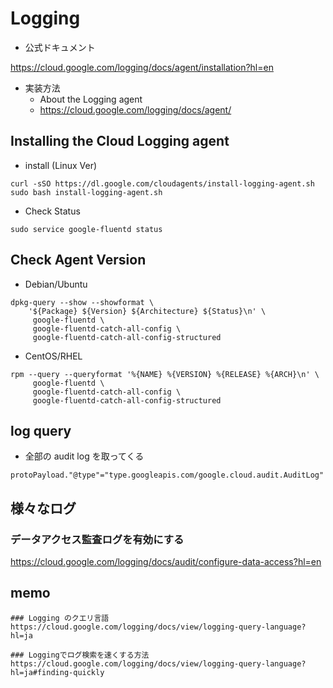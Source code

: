 # Logging

+ 公式ドキュメント

https://cloud.google.com/logging/docs/agent/installation?hl=en

+ 実装方法
  + About the Logging agent
  + https://cloud.google.com/logging/docs/agent/

## Installing the Cloud Logging agent 

+ install (Linux Ver)

```
curl -sSO https://dl.google.com/cloudagents/install-logging-agent.sh
sudo bash install-logging-agent.sh
```

+ Check Status

```
sudo service google-fluentd status
```

## Check Agent Version

+  Debian/Ubuntu

```
dpkg-query --show --showformat \
    '${Package} ${Version} ${Architecture} ${Status}\n' \
     google-fluentd \
     google-fluentd-catch-all-config \
     google-fluentd-catch-all-config-structured
```

+ CentOS/RHEL

```
rpm --query --queryformat '%{NAME} %{VERSION} %{RELEASE} %{ARCH}\n' \
     google-fluentd \
     google-fluentd-catch-all-config \
     google-fluentd-catch-all-config-structured
```


## log query

+ 全部の audit log を取ってくる

```
protoPayload."@type"="type.googleapis.com/google.cloud.audit.AuditLog"
```

## 様々なログ

### データアクセス監査ログを有効にする

https://cloud.google.com/logging/docs/audit/configure-data-access?hl=en


## memo

```
### Logging のクエリ言語
https://cloud.google.com/logging/docs/view/logging-query-language?hl=ja
```
```
### Loggingでログ検索を速くする方法
https://cloud.google.com/logging/docs/view/logging-query-language?hl=ja#finding-quickly
```
